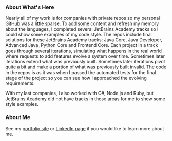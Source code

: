 ### About What's Here

Nearly all of my work is for companies with private repos so my personal GitHub was a little sparse. To add some content and refresh my memory about the languages, I completed several JetBrains Academy tracks so I could show some examples of my code style. The repos include final solutions for these JetBrains Academy tracks: Java Core, Java Developer, Advanced Java, Python Core and Frontend Core. Each project in a track goes through several iterations, simulating what happens in the real world where requests to add features evolve a system over time. Sometimes later iterations extend what was previously built. Sometimes later iterations pivot quite a bit and make a portion of what was previously built invalid. The code in the repos is as it was when I passed the automated tests for the final stage of the project so you can see how I approached the evolving requirements.

With my last companies, I also worked with C#, Node.js and Ruby, but JetBrains Academy did not have tracks in those areas for me to show some style examples.

### About Me

See my [portfolio site](https://greg.kimnetics.com/) or [LinkedIn page](https://www.linkedin.com/in/6502a/) if you would like to learn more about me.
